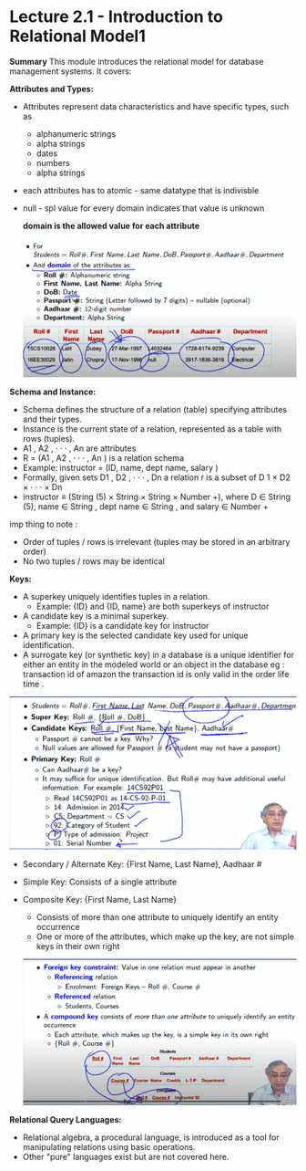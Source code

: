 # Lecture 2.1 - Introduction to Relational Model1

**Summary**
This module introduces the relational model for database management systems. It covers:

**Attributes and Types:**

* Attributes represent data characteristics and have specific types, such as

  * alphanumeric strings
  * alpha strings
  * dates
  * numbers
  * alpha strings
* each attributes has to atomic - same datatype that is indivisble
* null - spl value for every domain indicates that value is unknown

  **domain is the allowed value for each attribute**

  ![1718006752566](image/Lecture2.1-IntroductiontoRelationalModel1/1718006752566.png)

**Schema and Instance:**

* Schema defines the structure of a relation (table) specifying attributes and their types.
* Instance is the current state of a relation, represented as a table with rows (tuples).
* A1 , A2 , · · · , An are attributes
* R = (A1 , A2 , · · · , An ) is a relation schema
* Example: instructor = (ID, name, dept name, salary )
* Formally, given sets D1 , D2 , · · · , Dn a relation r is a subset of
  D 1 × D2 × · · · × Dn
* instructor ≡ (String (5) × String × String × Number +), where D ∈ String (5),
  name ∈ String , dept name ∈ String , and salary ∈ Number +

imp thing to note :

- Order of tuples / rows is irrelevant (tuples may be stored in an arbitrary order)
- No two tuples / rows may be identical

**Keys:**

* A superkey uniquely identifies tuples in a relation.
  * Example: {ID} and {ID, name} are both superkeys of instructor
* A candidate key is a minimal superkey.
  * Example: {ID} is a candidate key for instructor
* A primary key is the selected candidate key used for unique identification.
* A surrogate key (or synthetic key) in a database is a unique identifier for either an
  entity in the modeled world or an object in the database
  eg : transaction id of amazon the transaction id is only valid in the order life time .

![1718007563411](image/Lecture2.1-IntroductiontoRelationalModel1/1718007563411.png)

- Secondary / Alternate Key: {First Name, Last Name}, Aadhaar #
- Simple Key: Consists of a single attribute
- Composite Key: {First Name, Last Name}

  - Consists of more than one attribute to uniquely identify an entity occurrence
  - One or more of the attributes, which make up the key, are not simple keys in their own right

  ![1718007940002](image/Lecture2.1-IntroductiontoRelationalModel1/1718007940002.png)

**Relational Query Languages:**

* Relational algebra, a procedural language, is introduced as a tool for manipulating relations using basic operations.
* Other "pure" languages exist but are not covered here.
